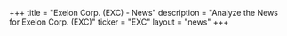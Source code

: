 +++
title = "Exelon Corp. (EXC) - News"
description = "Analyze the News for Exelon Corp. (EXC)"
ticker = "EXC"
layout = "news"
+++

